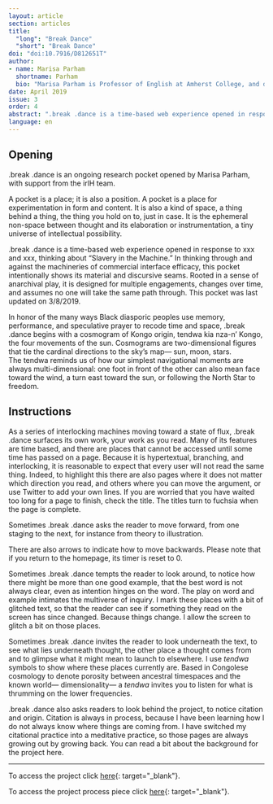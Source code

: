 ```yaml
---
layout: article
section: articles
title: 
  "long": "Break Dance"
  "short": "Break Dance"
doi: "doi:10.7916/D812651T"
author: 
- name: Marisa Parham  
  shortname: Parham
  bio: "Marisa Parham is Professor of English at Amherst College, and directs the Immersive Reality Lab for the Humanities, which is an independent workgroup for digital and experimental humanities (irLh). irLh develops and incubates digital projects for AR, VR, and screen, and supports the work of digital scholars. Parham currently serves as faculty diversity and inclusion officer (FDIO) at Amherst College. Marisa Parham is also the author of *Haunting and Displacement in African-American Literature and Culture* (2008), *The African-American Student’s Guide to College* (1998), and is co-editor of *Theorizing Glissant: Sites and Citations* (2015)."
date: April 2019
issue: 3
order: 4
abstract: ".break .dance is a time-based web experience opened in response to xxx and xxx, thinking about “Slavery in the Machine.” In thinking through and against the machineries of commercial interface efficacy, this pocket intentionally shows its material and discursive seams. Rooted in a sense of anarchival play, it is designed for multiple engagements, changes over time, and assumes no one will take the same path through."
language: en
---
```


## Opening

.break .dance is an ongoing research pocket opened by Marisa Parham, with support from the irlH team. 

A pocket is a place; it is also a position. A pocket is a place for experimentation in form and content. It is also a kind of space, a thing behind a thing, the thing you hold on to, just in case. It is the ephemeral non-space between thought and its elaboration or instrumentation, a tiny universe of intellectual possibility. 

.break .dance is a time-based web experience opened in response to xxx and xxx, thinking about “Slavery in the Machine.” In thinking through and against the machineries of commercial interface efficacy, this pocket intentionally shows its material and discursive seams. Rooted in a sense of anarchival play, it is designed for multiple engagements, changes over time, and assumes no one will take the same path through. This pocket was last updated on 3/8/2019.

In honor of the many ways Black diasporic peoples use memory, performance, and speculative prayer to recode time and space, .break .dance begins with a cosmogram of Kongo origin, tendwa kia nza-n’ Kongo, the four movements of the sun. Cosmograms are two-dimensional figures that tie the cardinal directions to the sky’s map— sun, moon, stars. The tendwa reminds us of how our simplest navigational moments are always multi-dimensional: one foot in front of the other can also mean face toward the wind, a turn east toward the sun, or following the North Star to freedom.

## Instructions

As a series of interlocking machines moving toward a state of flux, .break .dance surfaces its own work, your work as you read. Many of its features are time based, and there are places that cannot be accessed until some time has passed on a page. Because it is hypertextual, branching, and interlocking, it is reasonable to expect that every user will not read the same thing. Indeed, to highlight this there are also pages where it does not matter which direction you read, and others where you can move the argument, or use Twitter to add your own lines. If you are worried that you have waited too long for a page to finish, check the title. The titles turn to fuchsia when the page is complete.


Sometimes .break .dance asks the reader to move forward, from one staging to the next, for instance from theory to illustration. 

There are also arrows to indicate how to move backwards. Please note that if you return to the homepage, its timer is reset to 0. 

Sometimes .break .dance tempts the reader to look around, to notice how there might be more than one good example, that the best word is not always clear, even as intention hinges on the word. The play on word and example intimates the multiverse of inquiry. I mark these places with a bit of glitched text, so that the reader can see if something they read on the screen has since changed. Because things change. I allow the screen to glitch a bit on those places. 

Sometimes .break .dance invites the reader to look underneath the text, to see what lies underneath thought, the other place a thought comes from and to glimpse what it might mean to launch to elsewhere. I use *tendwa* symbols to show where these places currently are. Based in Congolese cosmology to denote porosity between ancestral timespaces and the known world— dimensionality— a *tendwa* invites you to listen for what is thrumming on the lower frequencies. 

.break .dance also asks readers to look behind the project, to notice citation and origin. Citation is always in process, because I have been learning how I do not always know where things are coming from. I have switched my citational practice into a meditative practice, so those pages are always growing out by growing back. You can read a bit about the background for the project here.

---

To access the project click [here]({{site.baseurl}}/issue03/break-dance/index.html){: target="_blank"}.

To access the project process piece click [here]({{site.baseurl}}/issue03/break-dance-process/index.html){: target="_blank"}.

